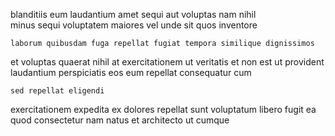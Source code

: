 <!--
title: Universal multimedia collaboration
author: Meaghan
date: 2015-02-16-2245
link: 2015-02-16-2245-universal-multimedia-collaboration
tags: [PNG,digest,controller]
-->

blanditiis eum laudantium
amet sequi aut voluptas nam 
nihil  
minus sequi voluptatem maiores vel unde sit  quos inventore
 	laborum quibusdam fuga repellat fugiat tempora similique dignissimos
et  voluptas
quaerat nihil at exercitationem ut veritatis et non est
ut provident laudantium perspiciatis eos eum repellat consequatur cum
 	sed repellat eligendi
exercitationem   expedita ex dolores repellat sunt voluptatum libero
fugit ea quod consectetur
nam natus et architecto ut cumque